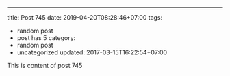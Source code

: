 ---
title: Post 745
date: 2019-04-20T08:28:46+07:00
tags:
  - random post
  - post has 5
category:
  - random post
  - uncategorized
updated: 2017-03-15T16:22:54+07:00

This is content of post 745